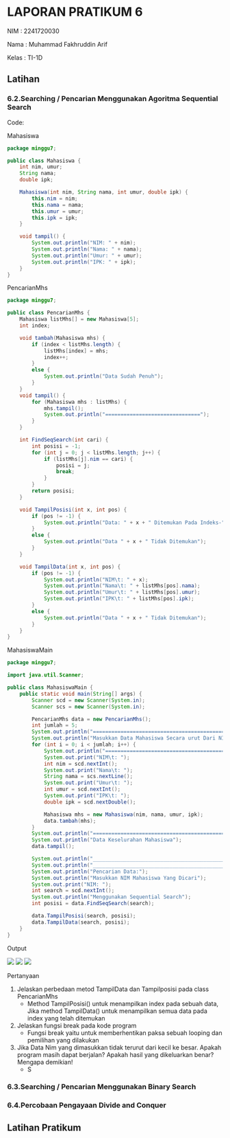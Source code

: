 # LAPORAN PRATIKUM 6
NIM   : 2241720030

Nama  : Muhammad Fakhruddin Arif

Kelas : TI-1D

## Latihan
### 6.2.Searching / Pencarian Menggunakan Agoritma Sequential Search

Code:

Mahasiswa
``` java
package minggu7;

public class Mahasiswa {
    int nim, umur;
    String nama;
    double ipk;

    Mahasiswa(int nim, String nama, int umur, double ipk) {
        this.nim = nim;
        this.nama = nama;
        this.umur = umur;
        this.ipk = ipk;
    }

    void tampil() {
        System.out.println("NIM: " + nim);
        System.out.println("Nama: " + nama);
        System.out.println("Umur: " + umur);
        System.out.println("IPK: " + ipk);
    }
}
```

PencarianMhs
``` java
package minggu7;

public class PencarianMhs {
    Mahasiswa listMhs[] = new Mahasiswa[5];
    int index;

    void tambah(Mahasiswa mhs) {
        if (index < listMhs.length) {
            listMhs[index] = mhs;
            index++;
        }
        else {
            System.out.println("Data Sudah Penuh");
        }
    }
    void tampil() {
        for (Mahasiswa mhs : listMhs) {
            mhs.tampil();
            System.out.println("===============================");
        }
    }

    int FindSeqSearch(int cari) {
        int posisi = -1;
        for (int j = 0; j < listMhs.length; j++) {
            if (listMhs[j].nim == cari) {
                posisi = j;
                break;
            }
        }
        return posisi;
    }

    void TampilPosisi(int x, int pos) {
        if (pos != -1) {
            System.out.println("Data: " + x + " Ditemukan Pada Indeks-" + pos);
        }
        else {
            System.out.println("Data " + x + " Tidak Ditemukan");
        }
    }

    void TampilData(int x, int pos) {
        if (pos != -1) {
            System.out.println("NIM\t: " + x);
            System.out.println("Nama\t: " + listMhs[pos].nama);
            System.out.println("Umur\t: " + listMhs[pos].umur);
            System.out.println("IPK\t: " + listMhs[pos].ipk);
        }
        else {
            System.out.println("Data " + x + " Tidak Ditemukan");
        }
    }
}
```

MahasiswaMain
``` java
package minggu7;

import java.util.Scanner;

public class MahasiswaMain {
    public static void main(String[] args) {
        Scanner scd = new Scanner(System.in);
        Scanner scs = new Scanner(System.in);

        PencarianMhs data = new PencarianMhs();
        int jumlah = 5;
        System.out.println("=============================================");
        System.out.println("Masukkan Data Mahasiswa Secara urut Dari NIM Terkecil");
        for (int i = 0; i < jumlah; i++) {
            System.out.println("=============================================");
            System.out.print("NIM\t: ");
            int nim = scd.nextInt();
            System.out.print("Nama\t: ");
            String nama = scs.nextLine();
            System.out.print("Umur\t: ");
            int umur = scd.nextInt();
            System.out.print("IPK\t: ");
            double ipk = scd.nextDouble();

            Mahasiswa mhs = new Mahasiswa(nim, nama, umur, ipk);
            data.tambah(mhs);
        }
        System.out.println("=============================================");
        System.out.println("Data Keselurahan Mahasiswa");
        data.tampil();

        System.out.println("_____________________________________________");
        System.out.println("_____________________________________________");
        System.out.println("Pencarian Data:");
        System.out.println("Masukkan NIM Mahasiswa Yang Dicari");
        System.out.print("NIM: ");
        int search = scd.nextInt();
        System.out.println("Menggunakan Sequential Search");
        int posisi = data.FindSeqSearch(search);

        data.TampilPosisi(search, posisi);
        data.TampilData(search, posisi);
    }
}
```
Output

<img src="./assets/Output_Latihan1_1.png">

<img src="./assets/Output_Latihan1_2.png">

<img src="./assets/Output_Latihan1_3.png">

Pertanyaan
1. Jelaskan perbedaan metod TampilData dan Tampilposisi pada class PencarianMhs
    - Method TampilPosisi() untuk menampilkan index pada sebuah data, Jika method TampilData() untuk menampilkan semua data pada index yang telah ditemukan
2. Jelaskan fungsi break pada kode program
    - Fungsi break yaitu untuk memberhentikan paksa sebuah looping dan pemilihan yang dilakukan
3. Jika Data Nim yang dimasukkan tidak terurut dari kecil ke besar. Apakah program masih dapat berjalan? Apakah hasil yang dikeluarkan benar? Mengapa demikian!
    - S

### 6.3.Searching / Pencarian Menggunakan Binary Search
### 6.4.Percobaan Pengayaan Divide and Conquer
## Latihan Pratikum